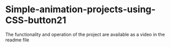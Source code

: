 # Simple-animation-projects-using-CSS-button21
The functionality and operation of the project are available as a video in the readme file

